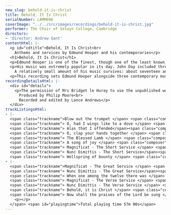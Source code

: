 ```yaml
---
new_slug: behold-it-is-christ
title: Behold, It Is Christ
serialNumber: LAMM096
coverImage: "../../src/images/recordings/behold-it-is-christ.jpg"
performer: The Choir of Selwyn College, Cambridge
directors:
- 'Director: Andrew Gant'
contentHtml: |-
  <p id="cdtitle">Behold, It Is Christ<br>
    Anthems and services by Edmund Hooper and his contemporaries</p>
  <h1>Behold, It Is Christ</h1>
  <p>Edmund Hooper is one of the finest, though one of the least known, of early 17th century English composers. Born around 1553, he was appointed Master of the Choristers of Westminster Abbey in 1588, and Organist (the first person to hold the title still used today) in 1606. He was also a Gentleman of the Chapel Royal, and, from 1615, joint Organist of the Chapel Royal with Orlando Gibbons. He died in 1621 and is buried in the Abbey cloisters.</p>
  <p>His music was extremely popular in its day. John Day included three of his pieces in his "First Book of selected Church Music" of 1641, and there are also contributions by Hooper to the volumes compiled by Este, Ravenscroft and Leighton. His full anthem Behold, it is Christ appears in more contemporary sources than any other piece of the period, a remarkable testament to its popularity.<br>
    A relatively small amount of his music survives: about seventeen anthems or sacred songs, four services of varying completeness, and a tiny amount of keyboard music. However, despite their small number, his compositions show a remarkably wide range of compositional skills and a wholly original and striking musical personality. His settings of the Magnificat and Nunc Dimittis are of great interest in being in the three main forms of the time: Great, Verse and Short. All three are recorded here. His anthems likewise range in scope from the tiny Wellspring of bounty to the magnificent verse anthem The Blessed Lamb, equal in its grandeur to any contemporary example. This highly individual approach to the length and scale of his anthems may be one reason for their relative neglect; some are very long and demanding, others so short that it is difficult to find a context for their use. Another possible reason is that he favoured expressive devotional poetry for his texts, sometimes of questionable literary merit. The text of the miniature Wellspring of bounty, for example, is somewhat baffling. However, when he found a text of drama and profundity like The Blessed Lamb, his skill in word-setting and in building a large-scale musical structure, together with a uniquely expressive harmonic language, combine to produce music of a power unsurpassed by even the most celebrated of his contemporaries.</p>
  <p>This recording sets Edmund Hooper alongside three contemporary musicians, all active in London at about the same time. Martin Peerson (c.1572-1651), was Sacrist of Westminster Abbey during Hooper"s tenure, becoming Organist of St. Paul"s Cathedral in 1624. He composed music in a variety of forms, including ayres, madrigals and instrumental pieces. John Milton (1563-1647), was father of the poet of the same name. Though not a professional composer (he became Master of the Scrivener's Company in 1634), he was a composer of some reputation in his day - one of his madrigals appears in the collection "The Triumphs of Oriana" of 1601. There is also reference to a 40-part "In nomine" by Milton, but it does not survive. The most familiar name in this short list is that of Orlando Gibbons (1583-1625), Hooper's colleague and successor at Westminster Abbey. He was sent by Charles I to Dover in 1625 to meet the new Queen, Henrietta Maria, but regrettably died of apoplexy while he was there. He is buried in Canterbury Cathedral.</p>
recordingDetailsHtml: |-
  <div id="details">
    <p>The permission of Mrs Bridget le Huray to use the unpublished work of the late Dr Peter le Huray is gratefully acknowledged.<br>
      Produced by Philip Moore<br>
      Recorded and edited by Lance Andrews</p>
  </div>
trackListingsHtml:
- |-
  <span class="trackname">Blow out the trumpet </span> <span class="composer">Martin Peerson</span><br>
  <span class="trackname"> O, had I wings like to a dove </span> <span class="composer">John Milton</span><br>
  <span class="trackname"> Alas that I offended</span><span class="composer"> Edmund Hooper</span><br>
  <span class="trackname"> O, clap your hands together </span> <span class="composer">Orlando Gibbons</span><br>
  <span class="trackname"> The Blessed Lamb </span> <span class="composer">Edmund Hooper</span><br>
  <span class="trackname"> A song of joy </span> <span class="composer">Orlando Gibbons</span><br>
  <span class="trackname"> Magnificat - The Short Service </span> <span class="composer">Edmund Hooper</span><br>
  <span class="trackname"> Nunc Dimittis - The Short Service</span><span class="composer"> Edmund Hooper</span><br>
  <span class="trackname"> Wellspring of bounty </span> <span class="composer">Edmund Hooper</span>
- |-
  <span class="trackname">Magnificat - The Great Service </span> <span class="composer">Edmund Hooper</span><br>
  <span class="trackname"> Nunc Dimittis - The Great Service</span><span class="composer"> Edmund Hooper</span><br>
  <span class="trackname"> When one among the twelve there was </span> <span class="composer">Orlando Gibbons</span><br>
  <span class="trackname"> Magnificat - The Verse Service </span> <span class="composer">Edmund Hooper</span><br>
  <span class="trackname"> Nunc Dimittis - The Verse Service </span> <span class="composer">Edmund Hooper</span><br>
  <span class="trackname"> Behold, it is Christ </span> <span class="composer">Edmund Hooper</span><br>
  <span class="trackname"> Now shall the praises of the Lord be sung </span> <span class="composer">Edmund Hooper
    <p></p>
  </span> <span id="playingtime">Total playing time 57m 00s</span>
---
```


